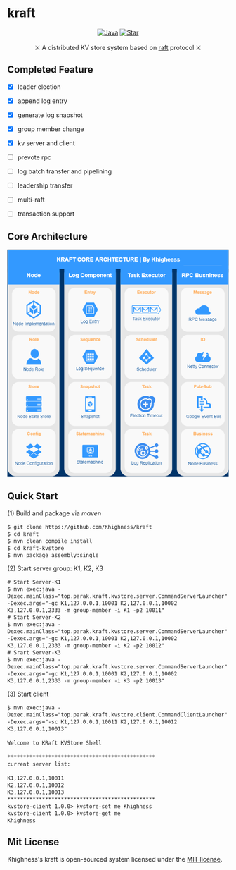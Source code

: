 # kraft
<p align="center">
<a href="https://www.parak.top/kraft/"><img src="https://img.shields.io/badge/java-reference-fff?logo=java&style=social" alt="Java"></a>
<a href="https://github.com/Khighness/kraft"><img src="https://img.shields.io/github/stars/Khighness/kraft?style=social" alt="Star"></a>
<br/><br/>
<span>⚔️ A distributed KV store system based on <a href="https://raft.github.io/raft.pdf">raft</a> protocol ⚔️</span>
</p>



## Completed Feature

- [x] leader election
- [x] append log entry
- [x] generate log snapshot
- [x] group member change
- [x] kv server and client
- [ ] prevote rpc
- [ ] log batch transfer and pipelining
- [ ] leadership transfer
- [ ] multi-raft
- [ ] transaction support



## Core Architecture

<p align="center">
<img src="images/kraft-core-architecture.png" alt="kraft-core-architecture" />
</p>




## Quick Start

(1) Build and package via _maven_

```shell
$ git clone https://github.com/Khighness/kraft
$ cd kraft
$ mvn clean compile install
$ cd kraft-kvstore
$ mvn package assembly:single
```

(2) Start server group: K1, K2, K3

```shell
# Start Server-K1
$ mvn exec:java -Dexec.mainClass="top.parak.kraft.kvstore.server.CommandServerLauncher" -Dexec.args="-gc K1,127.0.0.1,10001 K2,127.0.0.1,10002 K3,127.0.0.1,2333 -m group-member -i K1 -p2 10011"
# Start Server-K2
$ mvn exec:java -Dexec.mainClass="top.parak.kraft.kvstore.server.CommandServerLauncher" -Dexec.args="-gc K1,127.0.0.1,10001 K2,127.0.0.1,10002 K3,127.0.0.1,2333 -m group-member -i K2 -p2 10012"
# Srart Server-K3
$ mvn exec:java -Dexec.mainClass="top.parak.kraft.kvstore.server.CommandServerLauncher" -Dexec.args="-gc K1,127.0.0.1,10001 K2,127.0.0.1,10002 K3,127.0.0.1,2333 -m group-member -i K3 -p2 10013"
```

(3) Start client

```shell
$ mvn exec:java -Dexec.mainClass="top.parak.kraft.kvstore.client.CommandClientLauncher" -Dexec.args="-sc K1,127.0.0.1,10011 K2,127.0.0.1,10012 K3,127.0.0.1,10013"

Welcome to KRaft KVStore Shell

***********************************************
current server list:

K1,127.0.0.1,10011
K2,127.0.0.1,10012
K3,127.0.0.1,10013
***********************************************
kvstore-client 1.0.0> kvstore-set me Khighness
kvstore-client 1.0.0> kvstore-get me
Khighness

```



## Mit License

Khighness's kraft is open-sourced system licensed under the [MIT license](https://github.com/Khighness/kraft/blob/master/LICENSE).
